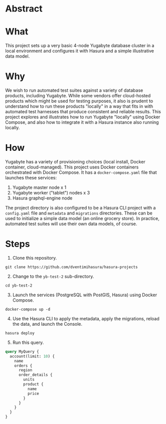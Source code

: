 # Abstract #

# What #

This project sets up a very basic 4-node Yugabyte database cluster in
a local environment and configures it with Hasura and a simple
illustrative data model.

# Why #

We wish to run automated test suites against a variety of database
products, including Yugabyte.  While some vendors offer cloud-hosted
products which might be used for testing purposes, it also is prudent
to understand how to run these products "locally" in a way that fits
in with automated test harnesses that produce consistent and reliable
results. This project explores and illustrates how to run Yugabyte
"locally" using Docker Compose, and also how to integrate it with a
Hasura instance also running locally.

# How #

Yugabyte has a variety of provisioning choices (local install, Docker
container, cloud-managed).  This project uses Docker containers
orchestrated with Docker Compose.  It has a `docker-compose.yaml` file
that launches these services:

1. Yugabyte master node x 1
2. Yugabyte worker ("tablet") nodes x 3
3. Hasura graphql-engine node

The project directory is also configured to be a Hasura CLI project
with a `config.yaml` file and `metadata` and `migrations`
directories.  These can be used to initialize a simple data model (an
online grocery store).  In practice, automated test suites will use
their own data models, of course.

# Steps #

1. Clone this repository.

```shell
git clone https://github.com/dventimihasura/hasura-projects
```

2. Change to the `yb-test-2` sub-directory.

```shell
cd yb-test-2
```

3. Launch the services (PostgreSQL with PostGIS, Hasura) using Docker
   Compose.
   
```shell
docker-compose up -d
```

4. Use the Hasura CLI to apply the metadata, apply the migrations,
   reload the data, and launch the Console.
   
```shell
hasura deploy
```

5. Run this query.
   
```graphql
query MyQuery {
  account(limit: 10) {
    name
    orders {
      region
      order_details {
        units
        product {
          name
          price
        }
      }
    }
  }
}
```

